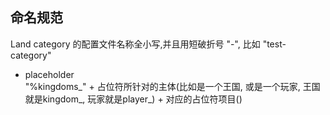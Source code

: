 




## 命名规范
Land category 的配置文件名称全小写,并且用短破折号 "-", 比如 "test-category"

+ placeholder\
"%kingdoms_" + 占位符所针对的主体(比如是一个王国, 或是一个玩家, 王国就是kingdom_, 玩家就是player_) + 对应的占位符项目()

